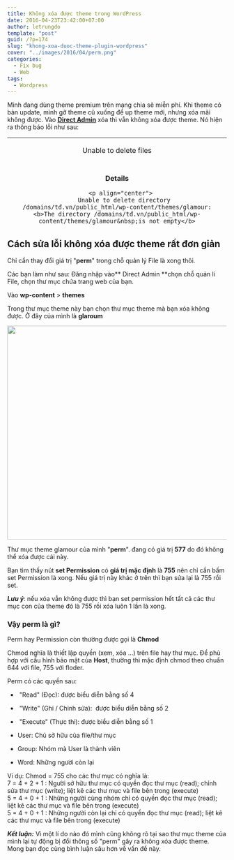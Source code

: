 ```yaml
---
title: Không xóa được theme trong WordPress
date: 2016-04-23T23:42:00+07:00
author: letrungdo
template: "post"
guid: /?p=174
slug: "khong-xoa-duoc-theme-plugin-wordpress"
cover: "../images/2016/04/perm.png"
categories:
  - Fix bug
  - Web
tags:
  - Wordpress
---
```

Mình&nbsp;đang dùng theme premium trên mạng chia sẽ miễn phí. Khi theme có bản update, mình gỡ theme cũ xuống để up&nbsp;theme mới, nhưng xóa mãi không được.&nbsp;Vào <a href="https://en.wikipedia.org/wiki/DirectAdmin" target="_blank" rel="noopener"><strong>Direct Admin</strong></a>&nbsp;xóa thì&nbsp;vẫn không xóa được theme. Nó hiện ra thông báo lỗi như sau:

<table style="height: 201px;" width="823" cellspacing="0" cellpadding="5">
  <tr>
    <td align="center" valign="middle">
      <p align="center">
        Unable to delete files
      </p>
    </td>
  </tr>
  
  <tr>
    <td align="center" valign="middle" height="1">
    </td>
  </tr>
  
  <tr>
    <td align="center" valign="top">
      <p align="center">
        <b>Details</b>
      </p>
      
      <p align="center">
        Unable to delete directory /domains/tđ.vn/public_html/wp-content/themes/glamour: <b>The directory /domains/tđ.vn/public_html/wp-content/themes/glamour&nbsp;is not empty</b>
      </p>
    </td>
  </tr>
</table>

## Cách sửa lỗi không xóa được theme rất đơn giản

Chỉ cần thay đổi giá trị "**perm**" trong chỗ quản lý File là xong thôi.

Các bạn làm như sau: Đăng nhập vào**&nbsp;Direct Admin&nbsp;**chọn chỗ quản lí File,&nbsp;chọn thư mục chứa trang web của bạn.

Vào **wp-content** > **themes**

Trong thư mục theme này bạn chọn thư mục theme mà bạn xóa không được. Ở đây của mình là **glaroum**

<img class="aligncenter size-full wp-image-2076" src="/media/2016/04/perm.png" alt="" width="780" height="490" srcset="/media/2016/04/perm.png 780w, /media/2016/04/perm-768x482.png 768w" sizes="(max-width: 780px) 100vw, 780px" /> 

Thư mục theme glamour của mình "**perm**". đang có giá trị **577** do đó không thể xóa được cái này.

Bạn tìm thấy nút&nbsp;**set Permission** có **giá trị mặc định** là **755** nên chỉ cần bấm set Permission là xong. Nếu giá trị này khác ở trên thì bạn sửa lại là 755 rồi set.

_**Lưu ý**_: nếu xóa vẫn không được thì bạn set permission hết tất cả các thư mục con của theme đó là 755 rồi xóa luôn 1 lần là xong.

### Vậy perm là gì?

Perm hay Permission&nbsp;còn thường được gọi là **Chmod**

Chmod&nbsp;nghĩa là thiết lập quyền (xem, xóa …) trên file hay thư mục. Để phù hợp với cấu hình bảo mật của **Host**, thường thì mặc định&nbsp;chmod theo chuẩn 644 với file, 755 với floder.

Perm&nbsp;có&nbsp;các quyền sau:

- &nbsp;"Read" (Đọc): được biểu diễn bằng số 4  
- &nbsp;"Write" (Ghi / Chỉnh sửa): &nbsp;được biểu diễn bằng số 2  
- &nbsp;"Execute" (Thực thi): được biểu diễn bằng số 1

- User: Chủ sở hữu của file/thư mục  
- Group: Nhóm mà User&nbsp;là thành viên  
- Word: Những người còn lại

Ví dụ:&nbsp;Chmod = 755 cho các thư mục có nghĩa là:  
7 = 4 + 2 + 1 : Người sở hữu thư mục có quyền đọc thư mục (read); chỉnh sửa thư mục (write); liệt kê các thư mục và file bên trong (execute)  
5 = 4 + 0 + 1 : Những người cùng nhóm chỉ có quyền đọc thư mục (read); liệt kê các thư mục và file bên trong (execute)  
5 = 4 + 0 + 1 : Những người còn lại chỉ có quyền đọc thư mục (read); liệt kê các thư mục và file bên trong (execute)

_**Kết luận:**_ Vì một lí do nào đó mình cũng không rõ tại sao thư mục theme của mình lại tự động bị đổi thông số "perm" gây ra&nbsp;không xóa được theme. Mong bạn đọc cùng bình luận sâu hơn về vấn đề này.